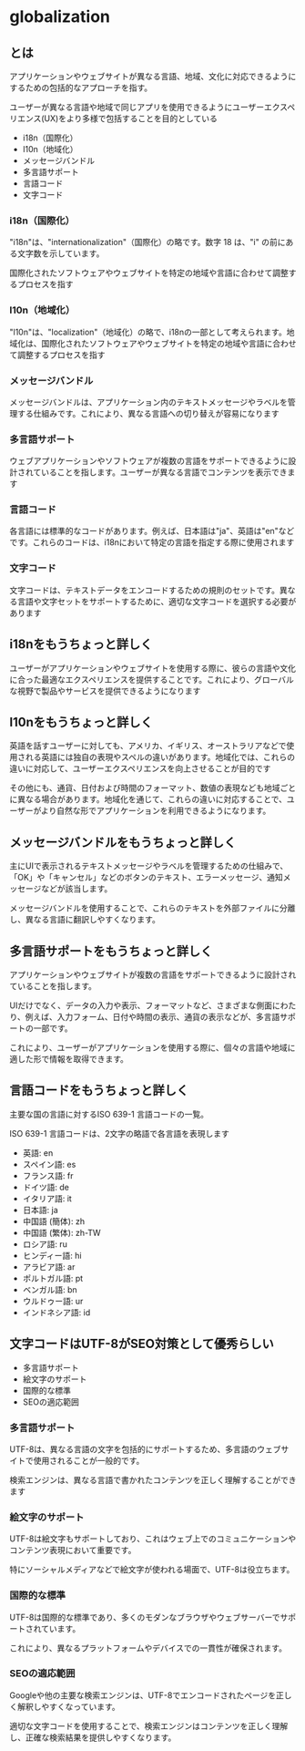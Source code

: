 # globalization

## とは

アプリケーションやウェブサイトが異なる言語、地域、文化に対応できるようにするための包括的なアプローチを指す。

ユーザーが異なる言語や地域で同じアプリを使用できるようにユーザーエクスペリエンス(UX)をより多様で包括することを目的としている

- i18n（国際化）
- l10n（地域化）
- メッセージバンドル
- 多言語サポート
- 言語コード
- 文字コード

### i18n（国際化）

"i18n"は、"internationalization"（国際化）の略です。数字 18 は、"i" の前にある文字数を示しています。

国際化されたソフトウェアやウェブサイトを特定の地域や言語に合わせて調整するプロセスを指す

### l10n（地域化）

"l10n"は、"localization"（地域化）の略で、i18nの一部として考えられます。地域化は、国際化されたソフトウェアやウェブサイトを特定の地域や言語に合わせて調整するプロセスを指す

### メッセージバンドル

メッセージバンドルは、アプリケーション内のテキストメッセージやラベルを管理する仕組みです。これにより、異なる言語への切り替えが容易になります

### 多言語サポート

ウェブアプリケーションやソフトウェアが複数の言語をサポートできるように設計されていることを指します。ユーザーが異なる言語でコンテンツを表示できます

### 言語コード

各言語には標準的なコードがあります。例えば、日本語は"ja"、英語は"en"などです。これらのコードは、i18nにおいて特定の言語を指定する際に使用されます

### 文字コード

文字コードは、テキストデータをエンコードするための規則のセットです。異なる言語や文字セットをサポートするために、適切な文字コードを選択する必要があります

## i18nをもうちょっと詳しく

ユーザーがアプリケーションやウェブサイトを使用する際に、彼らの言語や文化に合った最適なエクスペリエンスを提供することです。これにより、グローバルな視野で製品やサービスを提供できるようになります

## l10nをもうちょっと詳しく

英語を話すユーザーに対しても、アメリカ、イギリス、オーストラリアなどで使用される英語には独自の表現やスペルの違いがあります。地域化では、これらの違いに対応して、ユーザーエクスペリエンスを向上させることが目的です

その他にも、通貨、日付および時間のフォーマット、数値の表現なども地域ごとに異なる場合があります。地域化を通じて、これらの違いに対応することで、ユーザーがより自然な形でアプリケーションを利用できるようになります。

## メッセージバンドルをもうちょっと詳しく

主にUIで表示されるテキストメッセージやラベルを管理するための仕組みで、「OK」や「キャンセル」などのボタンのテキスト、エラーメッセージ、通知メッセージなどが該当します。

メッセージバンドルを使用することで、これらのテキストを外部ファイルに分離し、異なる言語に翻訳しやすくなります。

## 多言語サポートをもうちょっと詳しく

アプリケーションやウェブサイトが複数の言語をサポートできるように設計されていることを指します。

UIだけでなく、データの入力や表示、フォーマットなど、さまざまな側面にわたり、例えば、入力フォーム、日付や時間の表示、通貨の表示などが、多言語サポートの一部です。

これにより、ユーザーがアプリケーションを使用する際に、個々の言語や地域に適した形で情報を取得できます。

## 言語コードをもうちょっと詳しく

主要な国の言語に対するISO 639-1 言語コードの一覧。

ISO 639-1 言語コードは、2文字の略語で各言語を表現します

- 英語: en
- スペイン語: es
- フランス語: fr
- ドイツ語: de
- イタリア語: it
- 日本語: ja
- 中国語 (簡体): zh
- 中国語 (繁体): zh-TW
- ロシア語: ru
- ヒンディー語: hi
- アラビア語: ar
- ポルトガル語: pt
- ベンガル語: bn
- ウルドゥー語: ur
- インドネシア語: id

## 文字コードはUTF-8がSEO対策として優秀らしい

- 多言語サポート
- 絵文字のサポート
- 国際的な標準
- SEOの適応範囲

### 多言語サポート

UTF-8は、異なる言語の文字を包括的にサポートするため、多言語のウェブサイトで使用されることが一般的です。

検索エンジンは、異なる言語で書かれたコンテンツを正しく理解することができます

### 絵文字のサポート

UTF-8は絵文字もサポートしており、これはウェブ上でのコミュニケーションやコンテンツ表現において重要です。

特にソーシャルメディアなどで絵文字が使われる場面で、UTF-8は役立ちます。

### 国際的な標準

UTF-8は国際的な標準であり、多くのモダンなブラウザやウェブサーバーでサポートされています。

これにより、異なるプラットフォームやデバイスでの一貫性が確保されます。

### SEOの適応範囲

Googleや他の主要な検索エンジンは、UTF-8でエンコードされたページを正しく解釈しやすくなっています。

適切な文字コードを使用することで、検索エンジンはコンテンツを正しく理解し、正確な検索結果を提供しやすくなります。

